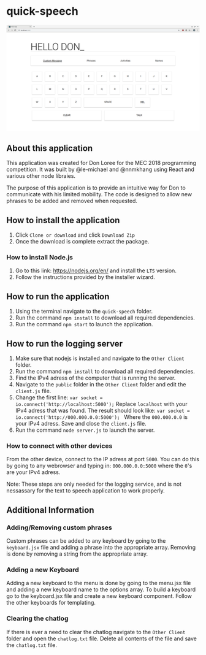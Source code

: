 # quick-speech
![demo](https://raw.githubusercontent.com/le-michael/mec-2018/master/screenshots/hellodon.png?token=AMcEjC7uuPuQQMqOiF3rNGQNS5bIeo1dks5b1OocwA%3D%3D)


## About this application

This application was created for Don Loree for the MEC 2018 programming competition. It was built by @le-michael and @nnmkhang using React and various other node libraies. 

The purpose of this application is to provide an intuitive way for Don to communicate with his limited mobility. The code is designed to allow new phrases to be added and removed when requested.






## How to install the application
1. Click ```Clone or download``` and click ```Download Zip```
2. Once the download is complete extract the package.

### How to install Node.js
1. Go to this link: https://nodejs.org/en/ and install the ```LTS``` version. 
2. Follow the instructions provided by the installer wizard.

## How to run the application
1. Using the terminal navigate to the ```quick-speech``` folder.
2. Run the command ```npm install``` to download all required dependencies.
3. Run the command ```npm start``` to launch the application.

## How to run the logging server
1. Make sure that nodejs is installed and navigate to the ```Other Client``` folder.
2. Run the command ```npm install``` to download all required dependencies.
3. Find the IPv4 adress of the computer that is running the server.
4. Navigate to the ```public``` folder in the ```Other Client``` folder and edit the ```client.js``` file.
5. Change the first line: ```var socket = io.connect('http://localhost:5000');```  Replace ```localhost``` with your IPv4 adress that was found. The result should look like: ```var socket = io.connect('http://000.000.0.0:5000'); ``` Where the ```000.000.0.0``` is your IPv4 adress. Save and close the ```client.js``` file.
6. Run the command ```node server.js``` to launch the server.

### How to connect with other devices
From the other device, connect to the IP adress at port ```5000```. You can do this by going to any webrowser and typing in: ```000.000.0.0:5000``` where the   ```0```'s are your IPv4 adress.

Note: These steps are only needed for the logging service, and is not nessassary for the text to speech application to work properly.

## Additional Information

### Adding/Removing custom phrases
Custom phrases can be added to any keyboard by going to the ```keyboard.jsx``` file and adding a phrase into the appropriate array. Removing is done by removing a string from the appropriate array.

### Adding a new Keyboard
Adding a new keyboard to the menu is done by going to the menu.jsx file and adding a new keyboard name to the options array. To build a keyboard go to the keyboard.jsx file and create a new keyboard component. Follow the other keyboards for templating.

### Clearing the chatlog 
If there is ever a need to clear the chatlog navigate to the ```Other Client``` folder and open the ```chatlog.txt``` file. Delete all contents of the file and save the ```chatlog.txt``` file. 

